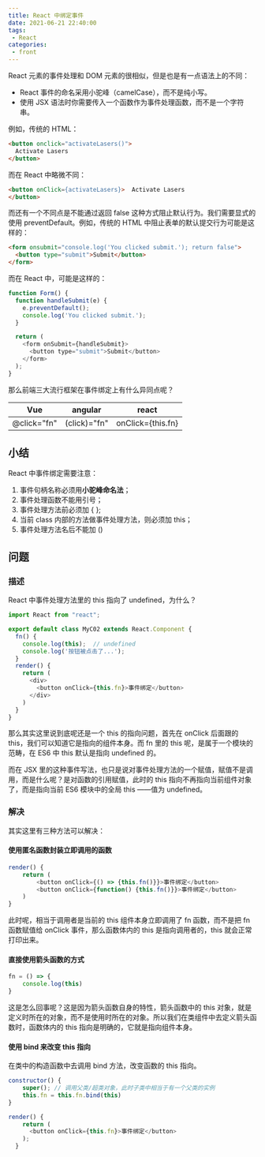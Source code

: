 ```yaml
---
title: React 中绑定事件
date: 2021-06-21 22:40:00
tags:
 - React
categories:
 - front
---
```


React 元素的事件处理和 DOM 元素的很相似，但是也是有一点语法上的不同：

- React 事件的命名采用小驼峰（camelCase），而不是纯小写。
- 使用 JSX 语法时你需要传入一个函数作为事件处理函数，而不是一个字符串。

例如，传统的 HTML：

```html
<button onclick="activateLasers()">
  Activate Lasers
</button>
```

而在 React 中略微不同：

```html
<button onClick={activateLasers}>  Activate Lasers
</button>
```

而还有一个不同点是不能通过返回 false 这种方式阻止默认行为。我们需要显式的使用 preventDefault。例如，传统的 HTML 中阻止表单的默认提交行为可能是这样的：

```html
<form onsubmit="console.log('You clicked submit.'); return false">
  <button type="submit">Submit</button>
</form>
```

而在 React 中，可能是这样的：

```js
function Form() {
  function handleSubmit(e) {
    e.preventDefault();
    console.log('You clicked submit.');
  }

  return (
    <form onSubmit={handleSubmit}>
      <button type="submit">Submit</button>
    </form>
  );
}
```

那么前端三大流行框架在事件绑定上有什么异同点呢？

| Vue         | angular      | react             |
| ----------- | ------------ | ----------------- |
| @click="fn" | (click)="fn" | onClick={this.fn} |

## 小结

React 中事件绑定需要注意：

1. 事件句柄名称必须用**小驼峰命名法**；
2. 事件处理函数不能用引号；
3. 事件处理方法前必须加 { };
4. 当前 class 内部的方法做事件处理方法，则必须加 this；
5. 事件处理方法名后不能加 ()

## 问题

### 描述

React 中事件处理方法里的 this 指向了 undefined，为什么？

```js
import React from "react";

export default class MyC02 extends React.Component {
  fn() {
    console.log(this);  // undefined
    console.log('按钮被点击了...');
  }
  render() {
    return (
      <div>
        <button onClick={this.fn}>事件绑定</button>
      </div>
    )
  }
}
```

那么其实这里说到底呢还是一个 this 的指向问题，首先在 onClick 后面跟的 this，我们可以知道它是指向的组件本身。而 fn 里的 this 呢，是属于一个模块的范畴，在 ES6 中 this 默认是指向 undefined 的。

而在 JSX 里的这种事件写法，也只是说对事件处理方法的一个赋值，赋值不是调用，而是什么呢？是对函数的引用赋值，此时的 this 指向不再指向当前组件对象了，而是指向当前 ES6 模块中的全局 this ——值为 undefined。

### 解决

其实这里有三种方法可以解决：

#### 使用匿名函数封装立即调用的函数

```js
render() {
    return (
    	<button onClick={() => {this.fn()}}>事件绑定</button>
    	<button onClick={function() {this.fn()}}>事件绑定</button>
    )
}
```

此时呢，相当于调用者是当前的 this 组件本身立即调用了 fn 函数，而不是把 fn 函数赋值给 onClick 事件，那么函数体内的 this 是指向调用者的，this 就会正常打印出来。

#### 直接使用箭头函数的方式

```js
fn = () => {
    console.log(this)
}
```

这是怎么回事呢？这是因为箭头函数自身的特性，箭头函数中的 this 对象，就是定义时所在的对象，而不是使用时所在的对象。所以我们在类组件中去定义箭头函数时，函数体内的 this 指向是明确的，它就是指向组件本身。

#### 使用 bind 来改变 this 指向

在类中的构造函数中去调用 bind 方法，改变函数的 this 指向。

```js
constructor() {
    super(); // 调用父类/超类对象，此时子类中相当于有一个父类的实例
    this.fn = this.fn.bind(this)
}

render() {
    return (
      <button onClick={this.fn}>事件绑定</button>
    );
  }
```

